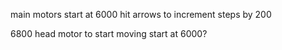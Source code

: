 main motors
start at 6000
hit arrows to increment steps by 200

6800 head motor to start moving
start at 6000?
